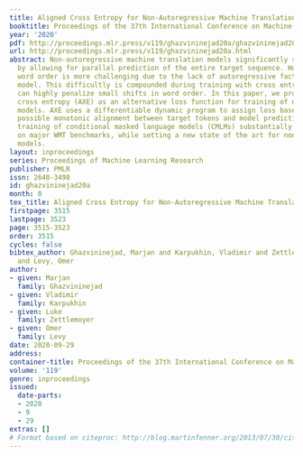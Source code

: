 ```yaml
---
title: Aligned Cross Entropy for Non-Autoregressive Machine Translation
booktitle: Proceedings of the 37th International Conference on Machine Learning
year: '2020'
pdf: http://proceedings.mlr.press/v119/ghazvininejad20a/ghazvininejad20a.pdf
url: http://proceedings.mlr.press/v119/ghazvininejad20a.html
abstract: Non-autoregressive machine translation models significantly speed up decoding
  by allowing for parallel prediction of the entire target sequence. However, modeling
  word order is more challenging due to the lack of autoregressive factors in the
  model. This difficultly is compounded during training with cross entropy loss, which
  can highly penalize small shifts in word order. In this paper, we propose aligned
  cross entropy (AXE) as an alternative loss function for training of non-autoregressive
  models. AXE uses a differentiable dynamic program to assign loss based on the best
  possible monotonic alignment between target tokens and model predictions. AXE-based
  training of conditional masked language models (CMLMs) substantially improves performance
  on major WMT benchmarks, while setting a new state of the art for non-autoregressive
  models.
layout: inproceedings
series: Proceedings of Machine Learning Research
publisher: PMLR
issn: 2640-3498
id: ghazvininejad20a
month: 0
tex_title: Aligned Cross Entropy for Non-Autoregressive Machine Translation
firstpage: 3515
lastpage: 3523
page: 3515-3523
order: 3515
cycles: false
bibtex_author: Ghazvininejad, Marjan and Karpukhin, Vladimir and Zettlemoyer, Luke
  and Levy, Omer
author:
- given: Marjan
  family: Ghazvininejad
- given: Vladimir
  family: Karpukhin
- given: Luke
  family: Zettlemoyer
- given: Omer
  family: Levy
date: 2020-09-29
address: 
container-title: Proceedings of the 37th International Conference on Machine Learning
volume: '119'
genre: inproceedings
issued:
  date-parts:
  - 2020
  - 9
  - 29
extras: []
# Format based on citeproc: http://blog.martinfenner.org/2013/07/30/citeproc-yaml-for-bibliographies/
---
```

